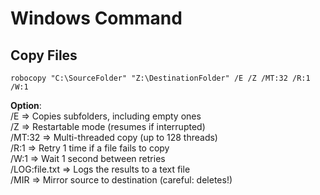# Windows Command 

## Copy Files
```CMD
robocopy "C:\SourceFolder" "Z:\DestinationFolder" /E /Z /MT:32 /R:1 /W:1
```

**Option**:  
/E => Copies subfolders, including empty ones  
/Z => Restartable mode (resumes if interrupted)  
/MT:32 => Multi-threaded copy (up to 128 threads)  
/R:1 => Retry 1 time if a file fails to copy  
/W:1 => Wait 1 second between retries  
/LOG:file.txt => Logs the results to a text file  
/MIR => Mirror source to destination (careful: deletes!)  

